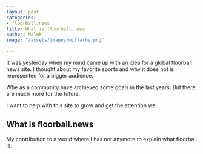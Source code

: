 ```yaml
---
layout: post
categories:
- floorball.news
title: What is floorball.news
author: Malek
image: "/assets/images/mitfarbe.png"

---
```

It was yesterday when my mind came up with an idea for a global floorball news site. I thought about my favorite sports and why it does not is represented for a bigger audience.

Whe as a community have archieved some goals in the last years. But there are much more for the future.

I want to help with this site to grow and get the attention we

## What is floorball.news

My contribution to a world where I has not anymore to explain what floorball is.